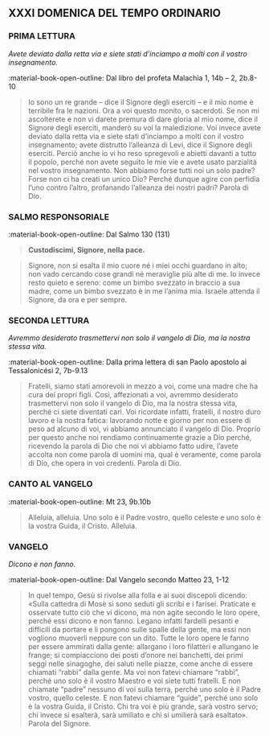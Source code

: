 ## XXXI DOMENICA DEL TEMPO ORDINARIO
> 
### PRIMA LETTURA
*Avete deviato dalla retta via e siete stati d’inciampo a molti con il vostro insegnamento.*

:material-book-open-outline: Dal libro del profeta Malachìa
1, 14b – 2, 2b.8-10

> Io sono un re grande – dice il Signore degli eserciti – e il mio nome è terribile fra le nazioni. Ora a voi questo monito, o sacerdoti. Se non mi ascolterete e non vi darete premura di dare gloria al mio nome, dice il Signore degli eserciti, manderò su voi la maledizione. Voi invece avete deviato dalla retta via e siete stati d’inciampo a molti con il vostro insegnamento; avete distrutto l’alleanza di Levi, dice il Signore degli eserciti. Perciò anche io vi ho reso spregevoli e abietti davanti a tutto il popolo, perché non avete seguito le mie vie e avete usato parzialità nel vostro insegnamento. Non abbiamo forse tutti noi un solo padre? Forse non ci ha creati un unico Dio? Perché dunque agire con perfidia l’uno contro l’altro, profanando l’alleanza dei nostri padri? Parola di Dio.
> 
### SALMO RESPONSORIALE
:material-book-open-outline: Dal Salmo 130 (131)

>**Custodiscimi, Signore, nella pace.**

> Signore, non si esalta il mio cuore
> né i miei occhi guardano in alto;
> non vado cercando cose grandi
> né meraviglie più alte di me.
> Io invece resto quieto e sereno:
> come un bimbo svezzato in braccio a sua madre,
> come un bimbo svezzato è in me l’anima mia.
> Israele attenda il Signore,
> da ora e per sempre.
> 
### SECONDA LETTURA
*Avremmo desiderato trasmettervi non solo il vangelo di Dio, ma la nostra stessa vita.*

:material-book-open-outline: Dalla prima lettera di san Paolo apostolo ai Tessalonicési
2, 7b-9.13

> Fratelli, siamo stati amorevoli in mezzo a voi, come una madre che ha cura dei propri figli. Così, affezionati a voi, avremmo desiderato trasmettervi non solo il vangelo di Dio, ma la nostra stessa vita, perché ci siete diventati cari. Voi ricordate infatti, fratelli, il nostro duro lavoro e la nostra fatica: lavorando notte e giorno per non essere di peso ad alcuno di voi, vi abbiamo annunciato il vangelo di Dio. Proprio per questo anche noi rendiamo continuamente grazie a Dio perché, ricevendo la parola di Dio che noi vi abbiamo fatto udire, l’avete accolta non come parola di uomini ma, qual è veramente, come parola di Dio, che opera in voi credenti. Parola di Dio.
> 
### CANTO AL VANGELO
:material-book-open-outline: Mt 23, 9b.10b

> Alleluia, alleluia.
> Uno solo è il Padre vostro, quello celeste
> e uno solo è la vostra Guida, il Cristo.
> Alleluia.
> 
### VANGELO
*Dicono e non fanno.*

:material-book-open-outline: Dal Vangelo secondo Matteo
23, 1-12

> In quel tempo, Gesù si rivolse alla folla e ai suoi discepoli dicendo: «Sulla cattedra di Mosè si sono seduti gli scribi e i farisei. Praticate e osservate tutto ciò che vi dicono, ma non agite secondo le loro opere, perché essi dicono e non fanno. Legano infatti fardelli pesanti e difficili da portare e li pongono sulle spalle della gente, ma essi non vogliono muoverli neppure con un dito. Tutte le loro opere le fanno per essere ammirati dalla gente: allargano i loro filattèri e allungano le frange; si compiacciono dei posti d’onore nei banchetti, dei primi seggi nelle sinagoghe, dei saluti nelle piazze, come anche di essere chiamati “rabbì” dalla gente. Ma voi non fatevi chiamare “rabbì”, perché uno solo è il vostro Maestro e voi siete tutti fratelli. E non chiamate “padre” nessuno di voi sulla terra, perché uno solo è il Padre vostro, quello celeste. E non fatevi chiamare “guide”, perché uno solo è la vostra Guida, il Cristo. Chi tra voi è più grande, sarà vostro servo; chi invece si esalterà, sarà umiliato e chi si umilierà sarà esaltato». Parola del Signore.